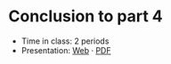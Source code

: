 # Conclusion to part 4

- Time in class: 2 periods
- Presentation:
  [Web](https://heig-vd-dai-course.github.io/heig-vd-dai-course/25-conclusion-to-part-4/)
  ·
  [PDF](https://heig-vd-dai-course.github.io/heig-vd-dai-course/25-conclusion-to-part-4/25-conclusion-to-part-4.pdf)
